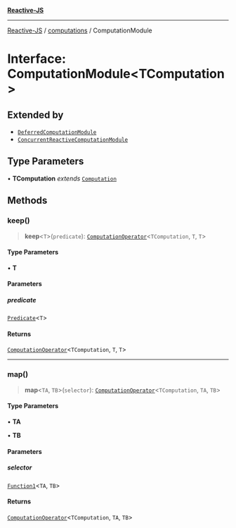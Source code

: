 [**Reactive-JS**](../../README.md)

***

[Reactive-JS](../../README.md) / [computations](../README.md) / ComputationModule

# Interface: ComputationModule\<TComputation\>

## Extended by

- [`DeferredComputationModule`](DeferredComputationModule.md)
- [`ConcurrentReactiveComputationModule`](ConcurrentReactiveComputationModule.md)

## Type Parameters

• **TComputation** *extends* [`Computation`](../type-aliases/Computation.md)

## Methods

### keep()

> **keep**\<`T`\>(`predicate`): [`ComputationOperator`](../type-aliases/ComputationOperator.md)\<`TComputation`, `T`, `T`\>

#### Type Parameters

• **T**

#### Parameters

##### predicate

[`Predicate`](../../functions/type-aliases/Predicate.md)\<`T`\>

#### Returns

[`ComputationOperator`](../type-aliases/ComputationOperator.md)\<`TComputation`, `T`, `T`\>

***

### map()

> **map**\<`TA`, `TB`\>(`selector`): [`ComputationOperator`](../type-aliases/ComputationOperator.md)\<`TComputation`, `TA`, `TB`\>

#### Type Parameters

• **TA**

• **TB**

#### Parameters

##### selector

[`Function1`](../../functions/type-aliases/Function1.md)\<`TA`, `TB`\>

#### Returns

[`ComputationOperator`](../type-aliases/ComputationOperator.md)\<`TComputation`, `TA`, `TB`\>
